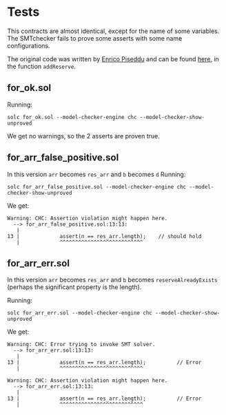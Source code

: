 # Tests
This contracts are almost identical, except for the name of some variables. The
SMTchecker fails to prove some asserts with some name configurations.

The original code was written by
[Enrico Piseddu](https://github.com/enricopiseddu) and can be found
[here](https://github.com/enricopiseddu/lendingPool/blob/main/LendingPool.sol),
in the function `addReserve`.

## for_ok.sol
Running:
```
solc for_ok.sol --model-checker-engine chc --model-checker-show-unproved
```
We get no warnings, so the 2 asserts are proven true.

## for_arr_false_positive.sol
In this version `arr` becomes `res_arr` and `b` becomes `d`
Running:
```
solc for_arr_false_positive.sol --model-checker-engine chc --model-checker-show-unproved 
```
We get:
```
Warning: CHC: Assertion violation might happen here.
  --> for_arr_false_positive.sol:13:13:
   |
13 |             assert(n == res_arr.length);    // should hold
   |             ^^^^^^^^^^^^^^^^^^^^^^^^^^^
```
## for_arr_err.sol
In this version `arr` becomes `res_arr` and `b` becomes `reserveAlreadyExists`
(perhaps the significant property is the length).

Running:
```
solc for_arr_err.sol --model-checker-engine chc --model-checker-show-unproved
```
We get:
```
Warning: CHC: Error trying to invoke SMT solver.
  --> for_arr_err.sol:13:13:
   |
13 |             assert(n == res_arr.length);          // Error
   |             ^^^^^^^^^^^^^^^^^^^^^^^^^^^

Warning: CHC: Assertion violation might happen here.
  --> for_arr_err.sol:13:13:
   |
13 |             assert(n == res_arr.length);          // Error
   |             ^^^^^^^^^^^^^^^^^^^^^^^^^^^
```
